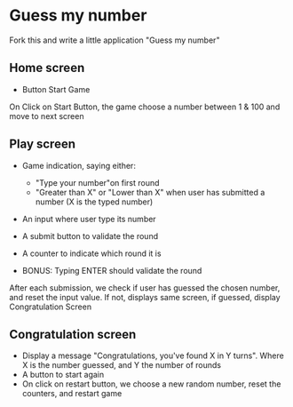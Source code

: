 # Guess my number

Fork this and write a little application "Guess my number"

## Home screen

- Button Start Game

On Click on Start Button, the game choose a number between 1 & 100 and move to next screen

## Play screen

- Game indication, saying either:
  - "Type your number"on first round
  - "Greater than X" or "Lower than X" when user has submitted a number (X is the typed number)
- An input where user type its number
- A submit button to validate the round
- A counter to indicate which round it is

- BONUS: Typing ENTER should validate the round

After each submission, we check if user has guessed the chosen number, and reset the input value. If not, displays same screen, if guessed, display Congratulation Screen

## Congratulation screen

- Display a message "Congratulations, you've found X in Y turns". Where X is the number guessed, and Y the number of rounds
- A button to start again
- On click on restart button, we choose a new random number, reset the counters, and restart game

